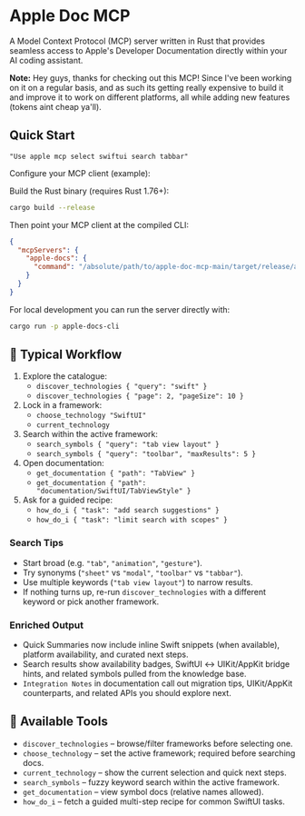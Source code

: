 # Apple Doc MCP

A Model Context Protocol (MCP) server written in Rust that provides seamless access to Apple's Developer Documentation directly within your AI coding assistant.

**Note:** Hey guys, thanks for checking out this MCP! Since I've been working on it on a regular basis, and as such its getting really expensive to build it and improve it to work on different platforms, all while adding new features (tokens aint cheap ya'll). 



## Quick Start

```"Use apple mcp select swiftui search tabbar"```

Configure your MCP client (example):

Build the Rust binary (requires Rust 1.76+):

```bash
cargo build --release
```

Then point your MCP client at the compiled CLI:

```json
{
  "mcpServers": {
    "apple-docs": {
      "command": "/absolute/path/to/apple-doc-mcp-main/target/release/apple-docs-cli"
    }
  }
}
```

For local development you can run the server directly with:

```bash
cargo run -p apple-docs-cli
```

## 🔄 Typical Workflow

1. Explore the catalogue:
   - `discover_technologies { "query": "swift" }`
   - `discover_technologies { "page": 2, "pageSize": 10 }`
2. Lock in a framework:
   - `choose_technology "SwiftUI"`
   - `current_technology`
3. Search within the active framework:
   - `search_symbols { "query": "tab view layout" }`
   - `search_symbols { "query": "toolbar", "maxResults": 5 }`
4. Open documentation:
   - `get_documentation { "path": "TabView" }`
   - `get_documentation { "path": "documentation/SwiftUI/TabViewStyle" }`
5. Ask for a guided recipe:
   - `how_do_i { "task": "add search suggestions" }`
   - `how_do_i { "task": "limit search with scopes" }`

### Search Tips
- Start broad (e.g. `"tab"`, `"animation"`, `"gesture"`).
- Try synonyms (`"sheet"` vs `"modal"`, `"toolbar"` vs `"tabbar"`).
- Use multiple keywords (`"tab view layout"`) to narrow results.
- If nothing turns up, re-run `discover_technologies` with a different keyword or pick another framework.

### Enriched Output
- Quick Summaries now include inline Swift snippets (when available), platform availability, and curated next steps.
- Search results show availability badges, SwiftUI ↔ UIKit/AppKit bridge hints, and related symbols pulled from the knowledge base.
- `Integration Notes` in documentation call out migration tips, UIKit/AppKit counterparts, and related APIs you should explore next.

## 🧰 Available Tools
- `discover_technologies` – browse/filter frameworks before selecting one.
- `choose_technology` – set the active framework; required before searching docs.
- `current_technology` – show the current selection and quick next steps.
- `search_symbols` – fuzzy keyword search within the active framework.
- `get_documentation` – view symbol docs (relative names allowed).
- `how_do_i` – fetch a guided multi-step recipe for common SwiftUI tasks.
